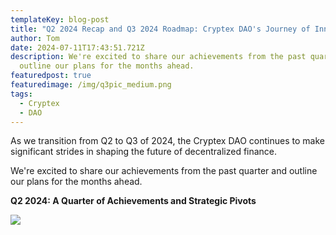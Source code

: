 ```yaml
---
templateKey: blog-post
title: "Q2 2024 Recap and Q3 2024 Roadmap: Cryptex DAO's Journey of Innovation"
author: Tom
date: 2024-07-11T17:43:51.721Z
description: We're excited to share our achievements from the past quarter and
  outline our plans for the months ahead.
featuredpost: true
featuredimage: /img/q3pic_medium.png
tags:
  - Cryptex
  - DAO
---
```

As we transition from Q2 to Q3 of 2024, the Cryptex DAO continues to make significant strides in shaping the future of decentralized finance. 

We're excited to share our achievements from the past quarter and outline our plans for the months ahead.

**Q2 2024: A Quarter of Achievements and Strategic Pivots**

![](/img/q2pic_medium.png)